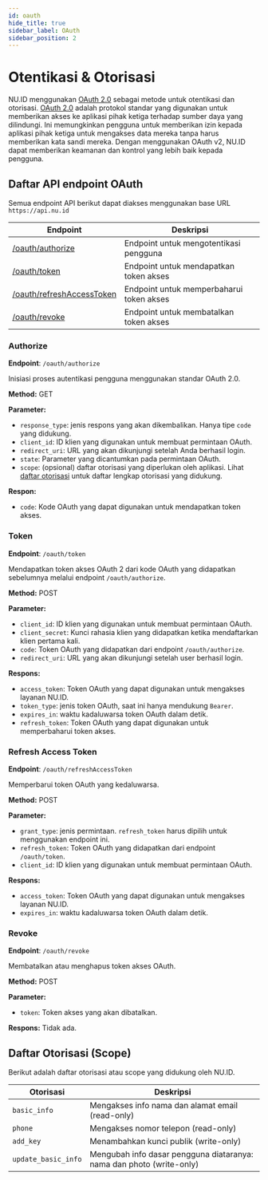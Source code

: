 ```yaml
---
id: oauth
hide_title: true
sidebar_label: OAuth
sidebar_position: 2
---
```


# Otentikasi &amp; Otorisasi

NU.ID menggunakan [OAuth 2.0](https://oauth.net/2/) sebagai metode untuk otentikasi dan otorisasi. [OAuth 2.0](https://oauth.net/2/) adalah protokol standar yang digunakan untuk memberikan akses ke aplikasi pihak ketiga terhadap sumber daya yang dilindungi. Ini memungkinkan pengguna untuk memberikan izin kepada aplikasi pihak ketiga untuk mengakses data mereka tanpa harus memberikan kata sandi mereka. Dengan menggunakan OAuth v2, NU.ID dapat memberikan keamanan dan kontrol yang lebih baik kepada pengguna.

## Daftar API endpoint OAuth

Semua endpoint API berikut dapat diakses menggunakan base URL `https://api.nu.id`

| Endpoint | Deskripsi |
| --- | --- |
| [/oauth/authorize](#authorize) | Endpoint untuk mengotentikasi pengguna |
| [/oauth/token](#token) | Endpoint untuk mendapatkan token akses |
| [/oauth/refreshAccessToken](#refresh-access-token) | Endpoint untuk memperbaharui token akses |
| [/oauth/revoke](#revoke) | Endpoint untuk membatalkan token akses |


### Authorize

**Endpoint**: `/oauth/authorize`

Inisiasi proses autentikasi pengguna menggunakan standar OAuth 2.0.

**Method:** GET

**Parameter:**

* `response_type`: jenis respons yang akan dikembalikan. Hanya tipe `code` yang didukung.
* `client_id`: ID klien yang digunakan untuk membuat permintaan OAuth.
* `redirect_uri`: URL yang akan dikunjungi setelah Anda berhasil login.
* `state`: Parameter yang dicantumkan pada permintaan OAuth.
* `scope`: (opsional) daftar otorisasi yang diperlukan oleh aplikasi. Lihat [daftar otorisasi](#daftar-otorisasi) untuk daftar lengkap otorisasi yang didukung.

**Respon:**

* `code`: Kode OAuth yang dapat digunakan untuk mendapatkan token akses.


### Token

**Endpoint**: `/oauth/token`

Mendapatkan token akses OAuth 2 dari kode OAuth yang didapatkan sebelumnya melalui endpoint `/oauth/authorize`.

**Method:** POST

**Parameter:**

* `client_id`: ID klien yang digunakan untuk membuat permintaan OAuth.
* `client_secret`: Kunci rahasia klien yang didapatkan ketika mendaftarkan klien pertama kali.
* `code`: Token OAuth yang didapatkan dari endpoint `/oauth/authorize`.
* `redirect_uri`: URL yang akan dikunjungi setelah user berhasil login.

**Respons:**

* `access_token`: Token OAuth yang dapat digunakan untuk mengakses layanan NU.ID.
* `token_type`: jenis token OAuth, saat ini hanya mendukung `Bearer`.
* `expires_in`: waktu kadaluwarsa token OAuth dalam detik.
* `refresh_token`: Token OAuth yang dapat digunakan untuk memperbaharui token akses.


### Refresh Access Token

**Endpoint**: `/oauth/refreshAccessToken`

Memperbarui token OAuth yang kedaluwarsa.

**Method:** POST

**Parameter:**

* `grant_type`: jenis permintaan. `refresh_token` harus dipilih untuk menggunakan endpoint ini.
* `refresh_token`: Token OAuth yang didapatkan dari endpoint `/oauth/token`.
* `client_id`: ID klien yang digunakan untuk membuat permintaan OAuth.

**Respons:**

* `access_token`: Token OAuth yang dapat digunakan untuk mengakses layanan NU.ID.
* `expires_in`: waktu kadaluwarsa token OAuth dalam detik.

### Revoke

**Endpoint**: `/oauth/revoke`

Membatalkan atau menghapus token akses OAuth.

**Method:** POST

**Parameter:**
* `token`: Token akses yang akan dibatalkan.

**Respons:**
Tidak ada.


## Daftar Otorisasi (Scope)

Berikut adalah daftar otorisasi atau scope yang didukung oleh NU.ID.

| Otorisasi | Deskripsi |
| --- | --- |
| `basic_info` | Mengakses info nama dan alamat email (read-only) |
| `phone` | Mengakses nomor telepon (read-only) |
| `add_key` | Menambahkan kunci publik (write-only) |
| `update_basic_info` | Mengubah info dasar pengguna diataranya: nama dan photo (write-only) |


